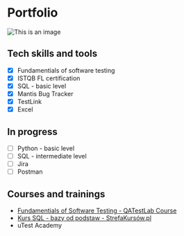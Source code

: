 # Portfolio
![This is an image](https://i.postimg.cc/P54PfDGq/big-sale-2.png)

## Tech skills and tools 
- [x] Fundamentials of software testing
- [x] ISTQB FL certification
- [x] SQL - basic level
- [x] Mantis Bug Tracker
- [x] TestLink
- [x] Excel

## In progress
- [ ] Python - basic level
- [ ] SQL - intermediate level
- [ ] Jira
- [ ] Postman

## Courses and trainings
* [Fundamentials of Software Testing - QATestLab Course](https://drive.google.com/file/d/1U0Re62-51UT7KzOMadCLss5DWqEvIsaz/view)
* [Kurs SQL - bazy od podstaw - StrefaKursów.pl](https://platforma.strefakursow.pl/p/certificate/hash/fquc7tfb9tkwc8804g4oc0g440o8w4s)
* uTest Academy
